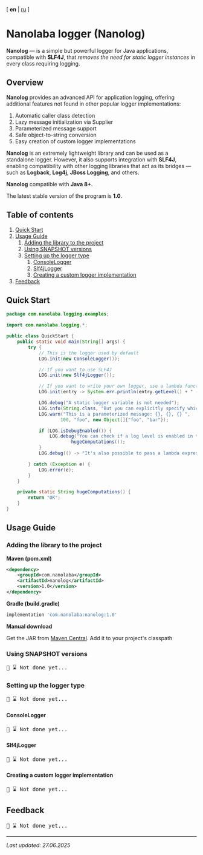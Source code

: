 <!-- This file was automatically generated by Nanolaba Readme Generator (NRG) 0.1-SNAPSHOT -->
<!-- Visit https://github.com/nanolaba/readme-generator for details -->


[ **en** | [ru](README.ru.md) ]

# Nanolaba logger (Nanolog)

**Nanolog** — is a simple but powerful logger for Java applications, compatible with **SLF4J**,
that *removes the need for static logger instances* in every class requiring logging.

## Overview

**Nanolog** provides an advanced API for application logging, offering additional features not found
in other popular logger implementations:

1. Automatic caller class detection
2. Lazy message initialization via Supplier
3. Parameterized message support
4. Safe object-to-string conversion
5. Easy creation of custom logger implementations


**Nanolog** is an extremely lightweight library and can be used as a standalone logger. However, it also
supports integration with **SLF4J**, enabling compatibility with other logging libraries that act as its
bridges — such as **Logback**, **Log4j**, **JBoss Logging**, and others.

**Nanolog** compatible with **Java 8+**.

The latest stable version of the program is **1.0**.

## Table of contents
1. [Quick Start](#quick-start)
2. [Usage Guide](#usage-guide)
	1. [Adding the library to the project](#adding-the-library-to-the-project)
	2. [Using SNAPSHOT versions](#using-snapshot-versions)
	3. [Setting up the logger type](#setting-up-the-logger-type)
		1. [ConsoleLogger](#consolelogger)
		2. [Slf4jLogger](#slf4jlogger)
		3. [Creating a custom logger implementation](#creating-a-custom-logger-implementation)
3. [Feedback](#feedback)


## Quick Start

```java
package com.nanolaba.logging.examples;

import com.nanolaba.logging.*;

public class QuickStart {
	public static void main(String[] args) {
		try {
			// This is the logger used by default
			LOG.init(new ConsoleLogger());

			// If you want to use SLF4J
			LOG.init(new Slf4jLogger());

			// If you want to write your own logger, use a lambda function or implement the ILogger interface.
			LOG.init(entry -> System.err.println(entry.getLevel() + " - " + entry.getFormattedMessage()));

			LOG.debug("A static logger variable is not needed");
			LOG.info(String.class, "But you can explicitly specify which class the logging should belong to");
			LOG.warn("This is a parameterized message: {}, {}, {} ",
					100, "foo", new Object[]{"foo", "bar"});

			if (LOG.isDebugEnabled()) {
				LOG.debug("You can check if a log level is enabled in the standard way: " +
						hugeComputations());
			}
			LOG.debug(() -> "It's also possible to pass a lambda expression: " + hugeComputations());

		} catch (Exception e) {
			LOG.error(e);
		}
	}

	private static String hugeComputations() {
		return "OK";
	}
}
```

## Usage Guide

### Adding the library to the project

**Maven (pom.xml)**

```xml
<dependency>
    <groupId>com.nanolaba</groupId>
    <artifactId>nanolog</artifactId>
    <version>1.0</version>
</dependency>  
```

**Gradle (build.gradle)**

```groovy
implementation 'com.nanolaba:nanolog:1.0'
```

**Manual download**

Get the JAR from [Maven Central](https://repo1.maven.org/maven2/com/nanolaba/nanolog/1.0).
Add it to your project's classpath

### Using SNAPSHOT versions

<pre>📌 ⌛ Not done yet...</pre>

### Setting up the logger type

<pre>📌 ⌛ Not done yet...</pre>

#### ConsoleLogger

<pre>📌 ⌛ Not done yet...</pre>

#### Slf4jLogger

<pre>📌 ⌛ Not done yet...</pre>

#### Creating a custom logger implementation

<pre>📌 ⌛ Not done yet...</pre>

## Feedback

<pre>📌 ⌛ Not done yet...</pre>

---
*Last updated: 27.06.2025*
